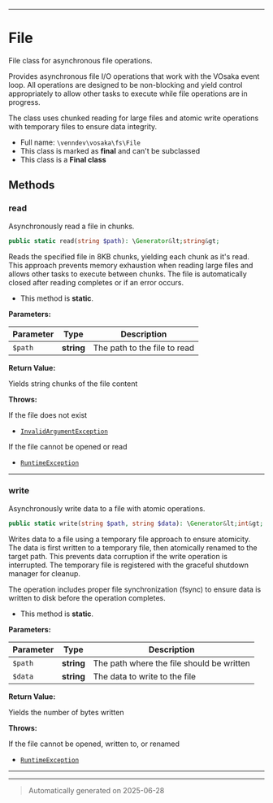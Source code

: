 ***

# File

File class for asynchronous file operations.

Provides asynchronous file I/O operations that work with the VOsaka event loop.
All operations are designed to be non-blocking and yield control appropriately
to allow other tasks to execute while file operations are in progress.

The class uses chunked reading for large files and atomic write operations
with temporary files to ensure data integrity.

* Full name: `\venndev\vosaka\fs\File`
* This class is marked as **final** and can't be subclassed
* This class is a **Final class**




## Methods


### read

Asynchronously read a file in chunks.

```php
public static read(string $path): \Generator&lt;string&gt;
```

Reads the specified file in 8KB chunks, yielding each chunk as it's read.
This approach prevents memory exhaustion when reading large files and
allows other tasks to execute between chunks. The file is automatically
closed after reading completes or if an error occurs.

* This method is **static**.




**Parameters:**

| Parameter | Type | Description |
|-----------|------|-------------|
| `$path` | **string** | The path to the file to read |


**Return Value:**

Yields string chunks of the file content



**Throws:**
<p>If the file does not exist</p>

- [`InvalidArgumentException`](./InvalidArgumentException.md)
<p>If the file cannot be opened or read</p>

- [`RuntimeException`](./RuntimeException.md)



***

### write

Asynchronously write data to a file with atomic operations.

```php
public static write(string $path, string $data): \Generator&lt;int&gt;
```

Writes data to a file using a temporary file approach to ensure atomicity.
The data is first written to a temporary file, then atomically renamed to
the target path. This prevents data corruption if the write operation is
interrupted. The temporary file is registered with the graceful shutdown
manager for cleanup.

The operation includes proper file synchronization (fsync) to ensure data
is written to disk before the operation completes.

* This method is **static**.




**Parameters:**

| Parameter | Type | Description |
|-----------|------|-------------|
| `$path` | **string** | The path where the file should be written |
| `$data` | **string** | The data to write to the file |


**Return Value:**

Yields the number of bytes written



**Throws:**
<p>If the file cannot be opened, written to, or renamed</p>

- [`RuntimeException`](./RuntimeException.md)



***


***
> Automatically generated on 2025-06-28
